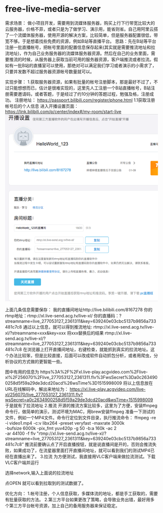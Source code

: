 # free-live-media-server
需求场景：
做小项目开发，需要用到流媒体服务器，购买上行下行带宽比较大的云服务器，价格不菲，或者只是为了做学习、演示用，能省则省。自己用阿里云搭了一个流媒体服务器，使用开源的解决方案，比较简单，但是服务器配置很低，带宽不够。于是想着找些免费的资源，例如B站等直播平台。
思路：先在B站等平台注册一批直播帐号，把帐号里面的配置信息保存起来(其实就是需要推流地址和拉流地址)，作为自己业务服务器的流媒体服务器资源。然后在自己的业务里面，需要推流的时候，从服务器上获取当前可用的服务器资源，客户端推流或者拉流。假如有一批B站的直播室可以使用，那绝对可以满足我们学习或者演示的小需求了，只要并发数不超过服务器资源帐号数量就可以。

实现步骤：
1.获取服务器资源，如果有批量的帐号注册脚本，那是最好不过了，不过只能想想而已，估计是很难实现的，这里先人工注册一个B站直播帐号，B站注册需要邀请码，或者答题，于是经过了约10分钟的答题过程，勉强及格，注册成功。
注册地址： https://passport.bilibili.com/register/phone.html
 1.1获取注册帐号后的个人信息
进入开播设置页面：https://link.bilibili.com/p/center/index#/my-room/start-live
![image](https://raw.githubusercontent.com/abc19abc91/free-live-media-server/master/images/image0.png)

上面几条信息需要保存：
我的直播间地址http://live.bilibili.com/8167278
你的rtmp地址：rtmp://xl.live-send.acg.tv/live-xl/
你的直播码：?streamname=live_277053127_2361311&key=639240e03cbc5137b9856a733481c7c8
通过以上信息，就可以得到推流地址:
rtmp://xl.live-send.acg.tv/live-xl/?streamname=xxx&key=xxx
将xxx替换后的结果
rtmp://xl.live-send.acg.tv/live-xl/?streamname=live_277053127_2361311&key=639240e03cbc5137b9856a733481c7c8
在浏览器上打开直播间地址，右键检查，就能抓到真实的拉流地址。这个办法比较笨，但是比较直接，后面可以改成软件自动抓包分析，或者用爬虫，分析协议的方式做的更智能一些。

图中有用的信息为
https%3A%2F%2Fxl.live-play.acgvideo.com%2Flive-xl%2F256070%2Flive_277053127_2361311.flv%3FwsSecret%3Da0c2634900258d5f59a29de3dcd20acd%26wsTime%3D1515998009
将以上信息放在URL在线解码中，解出来地址为：
https://xl.live-play.acgvideo.com/live-xl/256070/live_277053127_2361311.flv?wsSecret=a0c2634900258d5f59a29de3dcd20acd&wsTime=1515998009
于是就有了拉流地址
2.推流
开源的推流方案比较多，这里为了方便，安装ffmpeg命令行，做简单的演示，测试环境为MAC，用brew安装ffmpeg
准备一下测试的文件，例如一个MP4文件。命令行定位到文件目录，执行推流命令：
ffmpeg -re -i video1.mp4 -c:v libx264 -preset veryfast -maxrate 3000k \
-bufsize 6000k -pix_fmt yuv420p -g 50 -b:a 160k -ac 2 \
-ar 44100 -f flv "rtmp://xl.live-send.acg.tv/live-xl/?streamname=live_277053127_2361311&key=639240e03cbc5137b9856a733481c7c8”
推流前要确认点了开启直播按钮，就是说直播间是开的，否则会推流失败，如果成功了，在流星器里面打开直播间地址，就可以看到我们的测试MP4已经在直播出来了。
3.拉流
为方便测试，我直接用VLC客户端来做拉流测试。下载VLC客户端并运行

选择network,输入上面说的拉流地址

点OPEN
就可以看到拉取到的测试数据了。

优化方向：
1.帐号注册，个人信息获取，多媒体流的地址，都是手工获取的，需要有批量获取的方法。
2.第三方平台如果更改了策略，会导致业务出错，最好用多个第三方平台帐号资源，加上自己的备用服务器来保证稳定。
